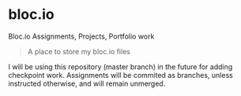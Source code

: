 # bloc.io
Bloc.io Assignments, Projects, Portfolio work

> A place to store my bloc.io files

I will be using this repository (master branch) in the future for adding checkpoint work. Assignments will be commited as branches, unless instructed otherwise, and will remain unmerged.
